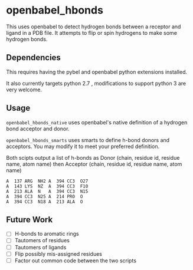 openbabel_hbonds
================

This uses openbabel to detect hydrogen bonds between a receptor
and ligand in a PDB file. It attempts to flip or spin hydrogens to make some hydrogen bonds.

Dependencies
------------

This requires having the pybel and openbabel python extensions installed.

It also currently targets python 2.7 , modifications to support python 3 are very welcome.

Usage
-----

`openbabel_hbonds_native` uses openbabel's native definition of a hydrogen bond acceptor and donor.

`openbabel_hbonds_smarts` uses smarts to define h-bond donors and acceptors. You may modify it to meet your preferred definition.

Both scipts output a list of h-bonds as Donor (chain, residue id, residue name, atom name) then Acceptor (chain, residue id, residue name, atom name)

```
A  137 ARG  NH2 A  394 CC3  O27
A  143 LYS  NZ  A  394 CC3  F10
A  213 ALA  N   A  394 CC3  N15
A  394 CC3  N25 A  214 PRO  O  
A  394 CC3  N18 A  213 ALA  O  
```

Future Work
-----------
- [ ] H-bonds to aromatic rings
- [ ] Tautomers of residues
- [ ] Tautomers of ligands
- [ ] Flip possibly mis-assigned residues
- [ ] Factor out common code between the two scripts
